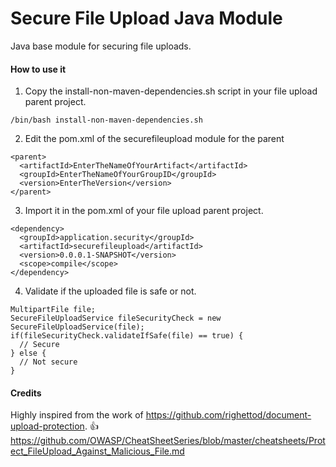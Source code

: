 # Secure File Upload Java Module
Java base module for securing file uploads.

#### How to use it

1) Copy the install-non-maven-dependencies.sh script in your file upload parent project.
```
/bin/bash install-non-maven-dependencies.sh
```

2) Edit the pom.xml of the securefileupload module for the parent
```
<parent>
  <artifactId>EnterTheNameOfYourArtifact</artifactId>
  <groupId>EnterTheNameOfYourGroupID</groupId>
  <version>EnterTheVersion</version>
</parent>
```

3) Import it in the pom.xml of your file upload parent project.
```
<dependency>
  <groupId>application.security</groupId>
  <artifactId>securefileupload</artifactId>
  <version>0.0.0.1-SNAPSHOT</version>
  <scope>compile</scope>
</dependency>
```

4) Validate if the uploaded file is safe or not.
```
MultipartFile file;
SecureFileUploadService fileSecurityCheck = new SecureFileUploadService(file);
if(fileSecurityCheck.validateIfSafe(file) == true) {
  // Secure
} else {
  // Not secure
}
```

#### Credits
Highly inspired from the work of https://github.com/righettod/document-upload-protection. :+1:
https://github.com/OWASP/CheatSheetSeries/blob/master/cheatsheets/Protect_FileUpload_Against_Malicious_File.md

